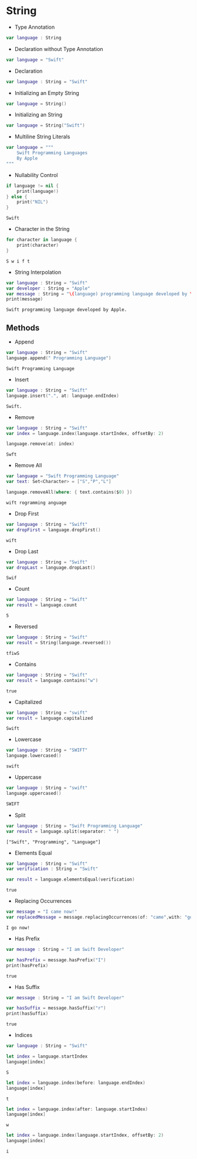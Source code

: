 # String
- Type Annotation
``` swift
var language : String
```

- Declaration without Type Annotation
``` swift
var language = "Swift"
```

- Declaration
``` swift
var language : String = "Swift"
```

- Initializing an Empty String
``` swift
var language = String()
```

- Initializing an String
``` swift
var language = String("Swift")
```

- Multiline String Literals
``` swift
var language = """
    Swift Programming Languages
    By Apple
"""
```

- Nullability Control
```swift
if language != nil {
    print(language!)
} else {
    print("NIL")
}
```
```
Swift
```

- Character in the String
```swift
for character in language {
    print(character)
}
```
```
S w i f t
```

- String Interpolation
```swift
var language : String = "Swift"
var developer : String = "Apple"
var message : String = "\(language) programming language developed by \(developer)."
print(message)
```
```
Swift programming language developed by Apple.
```

## Methods
- Append
```swift
var language : String = "Swift"
language.append(" Programming Language")
```
```
Swift Programming Language
```

- Insert
```swift
var language : String = "Swift"
language.insert(".", at: language.endIndex)
```
```
Swift.
```

- Remove
```swift
var language : String = "Swift"
var index = language.index(language.startIndex, offsetBy: 2)

language.remove(at: index)
```
```
Swft
```

- Remove All
```swift
var language = "Swift Programming Language"
var text: Set<Character> = ["S","P","L"]

language.removeAll(where: { text.contains($0) })
```
```
wift rogramming anguage
```

- Drop First
```swift
var language : String = "Swift"
var dropFirst = language.dropFirst()
```
```
wift
```

- Drop Last
```swift
var language : String = "Swift"
var dropLast = language.dropLast()
```
```
Swif
```

- Count
```swift
var language : String = "Swift"
var result = language.count
```
```
5
```

- Reversed
```Swift
var language : String = "Swift"
var result = String(language.reversed())
```
```
tfiwS
```

- Contains
```swift
var language : String = "Swift"
var result = language.contains("w")
```
```
true
```

- Capitalized
```swift
var language : String = "swift"
var result = language.capitalized
```
```
Swift
```

- Lowercase
```swift
var language : String = "SWIFT"
language.lowercased()
```
```
swift
```

- Uppercase
```swift
var language : String = "swift"
language.uppercased()
```
```swift
SWIFT
```

- Split
```swift
var language : String = "Swift Programming Language"
var result = language.split(separator: " ")
```
```
["Swift", "Programming", "Language"]
```

- Elements Equal
```swift
var language : String = "Swift"
var verification : String = "Swift"

var result = language.elementsEqual(verification)
```
```
true
```

- Replacing Occurrences
```swift
var message = "I came now!"
var replacedMessage = message.replacingOccurrences(of: "came",with: "go")
```
```
I go now!
```

- Has Prefix
```swift
var message : String = "I am Swift Developer"

var hasPrefix = message.hasPrefix("I")
print(hasPrefix)
```
```
true
```

- Has Suffix
```swift
var message : String = "I am Swift Developer"

var hasSuffix = message.hasSuffix("r")
print(hasSuffix)
```
```
true
```

- Indices
```swift
var language : String = "Swift"
```

```swift
let index = language.startIndex
language[index]
```
```
S
```

```swift
let index = language.index(before: language.endIndex)
language[index]
```
```
t
```

```swift
let index = language.index(after: language.startIndex)
language[index]
```
```
w
```

```swift
let index = language.index(language.startIndex, offsetBy: 2)
language[index]
```
```
i
```
